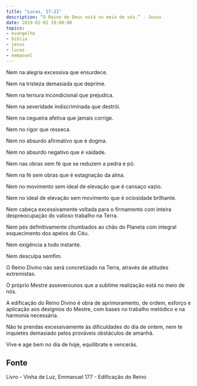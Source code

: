 ```yaml
---
title: "Lucas, 17:21"
description: “O Reino de Deus está no meio de vós.” - Jesus
date: 2019-02-01 19:00:00
topics: 
- evangelho
- biblia
- jesus
- lucas
- emmanuel
---
```


Nem na alegria excessiva que ensurdece.

Nem na tristeza demasiada que deprime.

Nem na ternura incondicional que prejudica.

Nem na severidade indiscriminada que destrói.

Nem na cegueira afetiva que jamais corrige.

Nem no rigor que resseca.

Nem no absurdo afirmativo que é dogma.

Nem no absurdo negativo que é vaidade.

Nem nas obras sem fé que se reduzem a pedra e pó.

Nem na fé sem obras que é estagnação da alma.

Nem no movimento sem ideal de elevação que é cansaço vazio.

Nem no ideal de elevação sem movimento que é ociosidade brilhante.

Nem cabeça excessivamente voltada para o firmamento com inteira
despreocupação do valioso trabalho na Terra.

Nem pés definitivamente chumbados ao chão do Planeta com integral
esquecimento dos apelos do Céu.

Nem exigência a todo instante.

Nem desculpa sem­fim.

O Reino Divino não será concretizado na Terra, através de atitudes
extremistas.

O próprio Mestre asseverou­nos que a sublime realização está no meio de
nós.

A edificação do Reino Divino é obra de aprimoramento, de ordem, esforço
e aplicação aos desígnios do Mestre, com bases no trabalho metódico e na harmonia
necessária.

Não te prendas excessivamente às dificuldades do dia de ontem, nem te
inquietes demasiado pelos prováveis obstáculos de amanhã.

Vive e age bem no dia de hoje, equilibra­te e vencerás.


## Fonte
Livro - Vinha de Luz, Emmanuel
177 - Edificação do Reino
